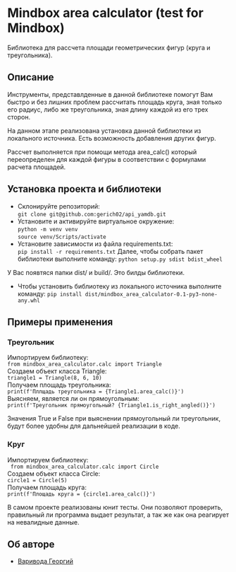 
#  Mindbox area calculator (test for Mindbox)

Библиотека для рассчета площади геометрических фигур (круга и треугольника).

## Описание
Инструменты, представлденные в данной библиотеке помогут Вам быстро и без лишних
проблем рассчитать площадь круга, зная только его радиус, либо же треугольника, зная 
длину каждой из его трех сторон.

На данном этапе реализована установка данной библиотеки из локального источника.
Есть возможность добавления других фигур.

Рассчет выполняется при помощи метода area_calc() который переопределен для каждой 
фигуры в соответствии с формулами расчета площадей.


## Установка проекта и библиотеки

- Склонируйте репозиторий:  
``` git clone git@github.com:gerich02/api_yamdb.git ```    
- Установите и активируйте виртуальное окружение:  
``` python -m venv venv ```  
``` source venv/Scripts/activate ``` 
- Установите зависимости из файла requirements.txt:   
``` pip install -r requirements.txt ```
Далее, чтобы собрать пакет библиотеки выполните команду:
``` python setup.py sdist bdist_wheel ```

У Вас появтяся папки dist/ и build/. Это билды библиотеки.

- Чтобы установить библиотеку из локального источника выполните команду:
``` pip install dist/mindbox_area_calculator-0.1-py3-none-any.whl ```


## Примеры применения

### Треугольник

Импортируем библиотеку:  
``` from mindbox_area_calculator.calc import Triangle ```  
Создаем объект класса Triangle:  
``` triangle1 = Triangle(8, 6, 10) ```  
Получаем площадь треугольника:  
``` print(f'Пллщадь треугольника = {Triangle1.area_calc()}') ```  
Выясняем, является ли он прямоугольным:  
``` print(f'Треугольник прямоугольный? {Triangle1.is_right_angled()}') ```  

Значения True и False при выяснении прямоугольный ли треугольник, будут более удобны для дальнейшей
реализации в коде. 

### Круг

Импортируем библиотеку:  
``` from mindbox_area_calculator.calc import Circle```  
Создаем объект класса Circle:  
``` circle1 = Circle(5) ```  
Получаем площадь круга:  
``` print(f'Площадь круга = {circle1.area_calc()}') ```  


В самом проекте реализованы юнит тесты. Они позволяют проверить, правильный ли
программа выдает результат, а так же как она реагирует на невалидные данные.



## Об авторе
- [Варивода Георгий](https://github.com/gerich02)